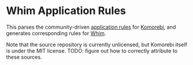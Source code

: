 # Whim Application Rules

This parses the community-driven [application rules](https://github.com/LGUG2Z/komorebi-application-specific-configuration) for [Komorebi](https://github.com/LGUG2Z/komorebi), and generates corresponding rules for [Whim](https://github.com/dalyIsaac/Whim).

Note that the source repository is currently unlicensed, but Komorebi itself is under the MIT license. TODO: figure out how to correctly attribute to these sources.

